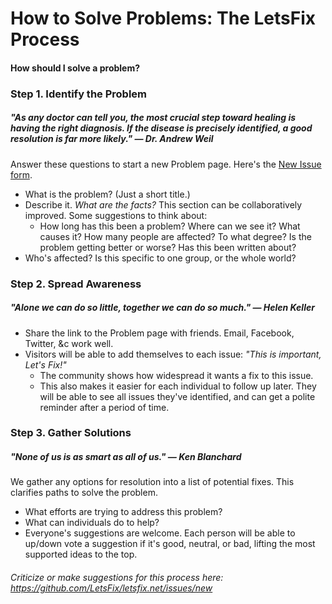 # How to Solve Problems: The LetsFix Process

#### How should I solve a problem?

### Step 1. Identify the Problem
##### "As any doctor can tell you, the most crucial step toward healing is having the right diagnosis. If the disease is precisely identified, a good resolution is far more likely." — Dr. Andrew Weil
Answer these questions to start a new Problem page. Here's the [New Issue form](https://simplesurvey.typeform.com/to/yqo8ek).
  * What is the problem? (Just a short title.)
  * Describe it. *What are the facts?* This section can be collaboratively improved. Some suggestions to think about:
    * How long has this been a problem? Where can we see it? What causes it? How many people are affected? To what degree? Is the problem getting better or worse? Has this been written about?
  * Who's affected? Is this specific to one group, or the whole world?

### Step 2. Spread Awareness
##### "Alone we can do so little, together we can do so much." — Helen Keller
  * Share the link to the Problem page with friends. Email, Facebook, Twitter, &c work well.
  * Visitors will be able to add themselves to each issue: *"This is important, Let's Fix!"*
    * The community shows how widespread it wants a fix to this issue.
    * This also makes it easier for each individual to follow up later. They will be able to see all issues they've identified, and can get a polite reminder after a period of time.

### Step 3. Gather Solutions
##### "None of us is as smart as all of us." — Ken Blanchard
We gather any options for resolution into a list of potential fixes. This clarifies paths to solve the problem.
  * What efforts are trying to address this problem?
  * What can individuals do to help?
  * Everyone's suggestions are welcome. Each person will be able to up/down vote a suggestion if it's good, neutral, or bad, lifting the most supported ideas to the top.


######  Criticize or make suggestions for this process here: https://github.com/LetsFix/letsfix.net/issues/new

